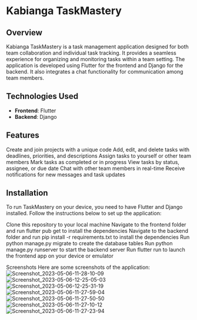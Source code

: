 # Kabianga TaskMastery

## Overview
Kabianga TaskMastery is a task management application designed for both team collaboration and individual task tracking. It provides a seamless experience for organizing and monitoring tasks within a team setting. The application is developed using Flutter for the frontend and Django for the backend. It also integrates a chat functionality for communication among team members.

## Technologies Used
- **Frontend**: Flutter
- **Backend**: Django

## Features
Create and join projects with a unique code
Add, edit, and delete tasks with deadlines, priorities, and descriptions
Assign tasks to yourself or other team members
Mark tasks as completed or in progress
View tasks by status, assignee, or due date
Chat with other team members in real-time
Receive notifications for new messages and task updates

## Installation
To run TaskMastery on your device, you need to have Flutter and Django installed. Follow the instructions below to set up the application:

Clone this repository to your local machine
Navigate to the frontend folder and run flutter pub get to install the dependencies
Navigate to the backend folder and run pip install -r requirements.txt to install the dependencies
Run python manage.py migrate to create the database tables
Run python manage.py runserver to start the backend server
Run flutter run to launch the frontend app on your device or emulator

Screenshots
Here are some screenshots of the application:
![Screenshot_2023-05-06-11-28-10-09](https://github.com/kiharageneral/KabiangaTaskMastery/assets/96424387/7da18017-4172-4a78-b832-2d46ee3e6f56)
![Screenshot_2023-05-06-12-25-05-03](https://github.com/kiharageneral/KabiangaTaskMastery/assets/96424387/b4fc454c-fc60-4a94-808f-2648cdd27e93)
![Screenshot_2023-05-06-12-25-31-19](https://github.com/kiharageneral/KabiangaTaskMastery/assets/96424387/e8dd1573-d13e-4b09-85bd-39914e058cf6)
![Screenshot_2023-05-06-11-27-59-04](https://github.com/kiharageneral/KabiangaTaskMastery/assets/96424387/eb2d2d1f-66e1-4ca5-a023-e3643cf92c31)
![Screenshot_2023-05-06-11-27-50-50](https://github.com/kiharageneral/KabiangaTaskMastery/assets/96424387/82f00495-a289-4bc9-9c0b-e16722f3fa9d)
![Screenshot_2023-05-06-11-27-10-12](https://github.com/kiharageneral/KabiangaTaskMastery/assets/96424387/47030b1f-53d1-484c-ba6a-a43e8e6b1df8)
![Screenshot_2023-05-06-11-27-23-94](https://github.com/kiharageneral/KabiangaTaskMastery/assets/96424387/0302c52d-9285-4764-b83a-6473b726fb69)

